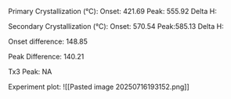 Primary Crystallization (°C):
	Onset: 421.69
	Peak: 555.92
	Delta H:
	
Secondary Crystallization  (°C):
	Onset: 570.54
	Peak:585.13
	Delta H:
	
Onset difference: 148.85

Peak Difference: 140.21

Tx3 Peak: NA
<!-- PUBLISH STOP -->
Experiment plot:
![[Pasted image 20250716193152.png]]
